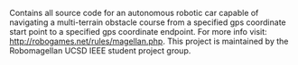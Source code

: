 Contains all source code for an autonomous robotic car capable of navigating a multi-terrain obstacle course from a specified gps coordinate start point to a specified gps coordinate endpoint. For more info visit: http://robogames.net/rules/magellan.php. This project is maintained by the Robomagellan UCSD IEEE student project group.